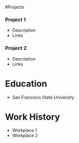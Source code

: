 
#Projects
### Project 1
- Description
- Links

### Project 2
- Description
- Links

# Education
- San Francisco State University

# Work History
- Workplace 1
- Workplace 2
